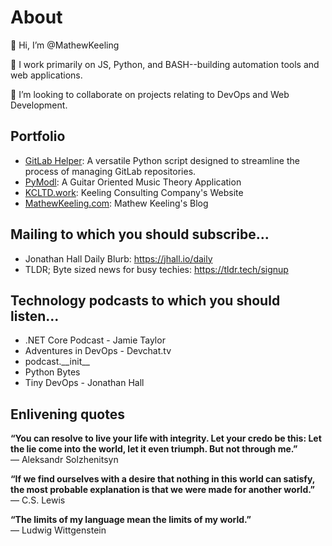 # About
👋 Hi, I’m @MathewKeeling

🌱 I work primarily on JS, Python, and BASH--building automation tools and web applications.

💞️ I’m looking to collaborate on projects relating to DevOps and Web Development.

## Portfolio
  * [GitLab Helper](https://github.com/MathewKeeling/Gitlab-Helper): A versatile Python script designed to streamline the process of managing GitLab repositories.
  * [PyModl](https://github.com/MathewKeeling/GuitarModes): A Guitar Oriented Music Theory Application
  * [KCLTD.work](http://kcltd.work): Keeling Consulting Company's Website
  * [MathewKeeling.com](http://kcltd.work): Mathew Keeling's Blog

## Mailing to which you should subscribe...
* Jonathan Hall Daily Blurb: https://jhall.io/daily
* TLDR; Byte sized news for busy techies: https://tldr.tech/signup

## Technology podcasts to which you should listen...
* .NET Core Podcast - Jamie Taylor
* Adventures in DevOps - Devchat.tv
* podcast.\_\_init\_\_
* Python Bytes
* Tiny DevOps - Jonathan Hall

## Enlivening quotes
**“You can resolve to live your life with integrity. Let your credo be this: Let the lie come into the world, let it even triumph. But not through me.”** \
― Aleksandr Solzhenitsyn

**“If we find ourselves with a desire that nothing in this world can satisfy, the most probable explanation is that we were made for another world.”** \
― C.S. Lewis

**“The limits of my language mean the limits of my world.”** \
― Ludwig Wittgenstein
